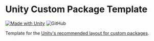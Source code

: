 # Unity Custom Package Template

[![Made with Unity](https://img.shields.io/badge/Made%20with-Unity-57b9d3.svg?style=flat&logo=unity)](https://unity3d.com)
![GitHub](https://img.shields.io/github/license/marcisd/unity_packages_template)

Template for the [Unity's recommended layout for custom packages](https://docs.unity3d.com/Manual/cus-layout.html).
